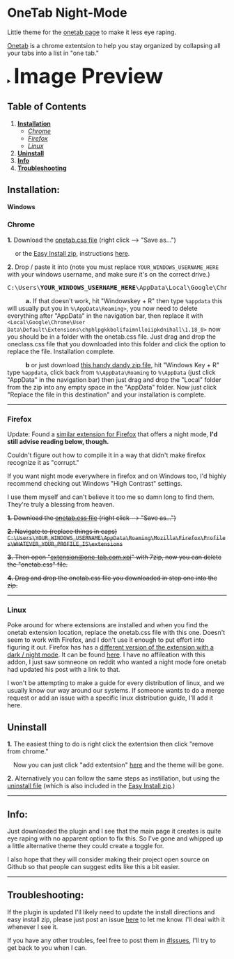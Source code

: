 # OneTab Night-Mode
Little theme for the [onetab page](chrome-extension://chphlpgkkbolifaimnlloiipkdnihall/onetab.html) to make it less eye raping.

[Onetab](https://chrome.google.com/webstore/detail/onetab/chphlpgkkbolifaimnlloiipkdnihall) is a chrome extentsion to help you stay organized by collapsing all your tabs into a list in "one tab."

<details>
   <summary><b><font size="24">Image Preview</b></font></summary>
  <p>
<!-- the above p cannot start right at the beginning of the line and is mandatory for everything else to work -->
<img src=https://i.imgur.com/kyQLht5.png>
  </p></details>
</p></details>

## Table of Contents

1. <b><a href="#Installation">Installation</a></b>
   * <a href="#Chrome"><i>Chrome</i></a>
   * <a href="#Firefox"><i>Firefox</i></a>
   * <a href="#Installation"><i>Linux</i></a>
2. <a href="#Uninstall"><b>Uninstall</a></b>
1. <a href="#Info"><b>Info</a></b>
1. <a href="#Troubleshooting"><b>Troubleshooting</a></b>







## <a id=Installation>Installation:</a>
**Windows**

### <a id=Chrome>Chrome</a>

**1.**  Download the [onetab.css file](https://raw.githubusercontent.com/pullup/OneTab-Night-Mode/master/onetab.css) (right click --> "Save as...")

  or the [Easy Install zip](https://github.com/pullup/OneTab-Night-Mode/raw/master/Install/Easy%20Drag%20and%20Drop%20Install.zip), instructions <a href="#Lazy_Method">here</a>.


**2.** Drop / paste it into (note you must replace `YOUR_WINDOWS_USERNAME_HERE` with your windows username, and make sure it's on the correct drive.)
<pre>C:\Users\<b>YOUR_WINDOWS_USERNAME_HERE</b>\AppData\Local\Google\Chrome\User Data\Default\Extensions\chphlpgkkbolifaimnlloiipkdnihall\1.18_0</pre>
   **a.**  If that doesn't work, hit "Windowskey + R" then type `%appdata` this will usually put you in `%\AppData\Roaming>`, you now need to delete everything after "AppData\" in the navigation bar, then replace it with `<Local\Google\Chrome\User Data\Default\Extensions\chphlpgkkbolifaimnlloiipkdnihall\1.18_0>` now you should be in a folder with the onetab.css file. Just drag and drop the oneclass.css file that you downloaded into this folder and click the option to replace the file. Installation complete.
   
   **b** <a id=Lazy_Method>or</a> just download [this handy dandy zip file](https://github.com/pullup/OneTab-Night-Mode/raw/master/Easy%20Drag%20and%20Drop%20Install.zip), hit "Windows Key + R" type `%appdata`, click back from `%\AppData\Roaming` to `%\AppData` (just click "AppData" in the navigation bar) then just drag and drop the "Local" folder from the zip into any empty space in the "AppData" folder. Now just click "Replace the file in this destination" and your installation is complete.
***
### <a id=Firefox>Firefox</a>

Update: Found a [similar extension for Firefox](https://github.com/cnwangjie/better-onetab) that offers a night mode, **I'd still advise reading below, though.**

Couldn't figure out how to compile it in a way that didn't make firefox recognize it as "corrupt."

If you want night mode everywhere in firefox and on Windows too, I'd highly recommend checking out Windows "High Contrast" settings.

I use them myself and can't believe it too me so damn long to find them. They're truly a blessing from heaven.

~~**1.** Download the [onetab.css file](https://raw.githubusercontent.com/pullup/OneTab-Night-Mode/master/onetab.css) (right click --> "Save as...")~~

~~**2.**  Navigate to (replace things in caps) `C:\Users\YOUR_WINDOWS_USERNAME\AppData\Roaming\Mozilla\Firefox\Profiles\WHATEVER_YOUR_PROFILE_IS\extensions`~~

~~**3.** Then open "extension@one-tab.com.xpi" with 7zip, now you can delete the "onetab.css" file.~~

~~**4.** Drag and drop the onetab.css file you downloaded in step one into the zip.~~

***
### <a id=Linux>Linux</a>

Poke around for where extensions are installed and when you find the onetab extension location, replace the onetab.css file with this one. Doesn't seem to work with Firefox, and I don't use it enough to put effort into figuring it out. Firefox has has a [different version of the extension with a dark / night mode](https://github.com/cnwangjie/better-onetab). It can be found [here](https://github.com/cnwangjie/better-onetab). I have no affileation with this addon, I just saw somneone on reddit who wanted a night mode fore onetab had updated his post with a link to that.

I won't be attempting to make a guide for every distribution of linux, and we usually know our way around our systems. 
If someone wants to do a merge request or add an issue with a specific linux distribution guide, I'll add it here.



## <a id=Uninstall>Uninstall</a>
**1.** The easiest thing to do is right click the extentsion then click "remove from chrome."

 Now you can just click "add extentsion" [here](https://chrome.google.com/webstore/detail/onetab/chphlpgkkbolifaimnlloiipkdnihall) and the theme will be gone.

**2.** Alternatively you can follow the same steps as instillation, but using the [uninstall file](https://raw.githubusercontent.com/pullup/OneTab-Night-Mode/master/UnInstall/onetab.css) (which is also included in the [Easy Install zip](https://github.com/pullup/OneTab-Night-Mode/raw/master/Install/Easy%20Drag%20and%20Drop%20Install.zip).)

***
## <a id=Info>Info:</a>
Just downloaded the plugin and I see that the main page it creates is quite eye raping with no apparent option to fix this.
So I've gone and whipped up a little alternative theme they could create a toggle for.

I also hope that they will consider making their project open source on Github so that people can suggest edits like this a bit easier.

***
## <a id=Troubleshooting>Troubleshooting:</a>
If the plugin is updated I'll likely need to update the install directions and easy install zip, please just post an issue [here](https://github.com/pullup/OneTab-Night-Mode/issues) to let me know. I'll deal with it whenever I see it.

If you have any other troubles, feel free to post them in [#Issues](https://github.com/pullup/OneTab-Night-Mode/issues), I'll try to get back to you when I can.
